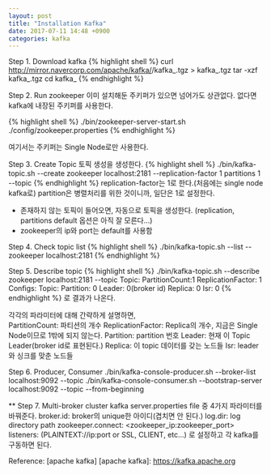 ```yaml
---
layout: post
title: "Installation Kafka"
date: 2017-07-11 14:48 +0900
categories: kafka
---
```


Step 1. Download kafka
{% highlight shell %}
curl http://mirror.navercorp.com/apache/kafka/<version>/kafka_<version>.tgz > kafka_<version>.tgz
tar -xzf kafka_<version>.tgz
cd kafka_<version>
{% endhighlight %}

Step 2. Run zookeeper
이미 설치해둔 주키퍼가 있으면 넘어가도 상관없다.
없다면 kafka에 내장된 주키퍼를 사용한다.

{% highlight shell %}
./bin/zookeeper-server-start.sh ./config/zookeeper.properties
{% endhighlight %}

여기서는 주키퍼는 Single Node로만 사용한다.

Step 3. Create Topic
토픽 생성을 생성한다.
{% highlight shell %}
./bin/kafka-topic.sh --create zookeeper localhost:2181 --replication-factor 1 partitions 1 --topic <topic name>
{% endhighlight %}
replication-factor는 1로 한다.(처음에는 single node kafka로)
partition은 병렬처리를 위한 것이니까, 일단은 1로 설정한다.

* 존재하지 않는 토픽이 들어오면, 자동으로 토픽을 생성한다. (replication, partitions default 옵션은 아직 잘 모른다...)
* zookeeper의 ip와 port는 default를 사용함

Step 4. Check topic list
{% highlight shell %}
./bin/kafka-topic.sh --list --zookeeper localhost:2181
{% endhighlight %}

Step 5. Describe topic
{% highlight shell %}
./bin/kafka-topic.sh --describe zookeeper localhost:2181 --topic  <topic name>
Topic: <topic name> PartitionCount:1 ReplicationFactor: 1 Configs:
   Topic: <topic name> Partition: 0  Leader: 0(broker id) Replica: 0 Isr: 0
{% endhighlight %}
로 결과가 나온다. 

각각의 파라미터에 대해 간략하게 설명하면,<br />
PartitionCount: 파티션의 개수
ReplicationFactor: Replica의 개수, 지금은 Single Node이므로 1밖에 되지 않는다.
Partition: partition 번호
Leader: 현재 이 Topic Leader(broker id로 표현된다.)
Replica: 이 topic 데이터를 갖는 노드들
Isr: leader와 싱크를 맞춘 노드들

Step 6. Producer, Consumer
./bin/kafka-console-producer.sh --broker-list localhost:9092 --topic <topic name>
./bin/kafka-console-consumer.sh --bootstrap-server localhost:9092 --topic <topic name> --from-beginning

** Step 7. Multi-broker cluster
kafka server.properties file 중 4가지 파라미터를 바꿔준다.
broker.id: broker의 unique한 아이디(겹치면 안 된다.)
log.dir: log directory path
zookeeper.connect: <zookeeper_ip:zookeeper_port>
listeners: (PLAINTEXT://ip:port or SSL, CLIENT, etc...)
로 설정하고 각 kafka를 구동하면 된다.

Reference: [apache kafka]
[apache kafka]: https://kafka.apache.org
